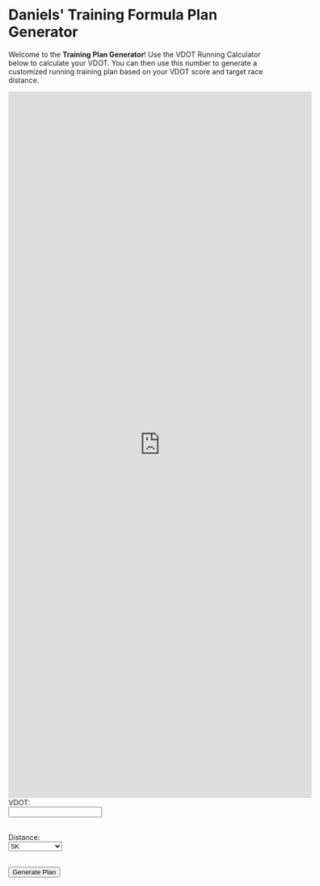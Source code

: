 # Daniels' Training Formula Plan Generator

Welcome to the **Training Plan Generator**! Use the VDOT Running Calculator below to calculate your VDOT. You can then use this number to generate a customized running training plan based on your VDOT score and target race distance.

<iframe src='https://vdoto2.com/calculator/embed' width='600' height='1400' frameborder='0' scrolling='no'></iframe>

<form id="planForm">
  <label for="vdot">VDOT:</label><br>
  <input type="number" id="vdot" name="vdot" required><br><br>

  <label for="distance">Distance:</label><br>
  <select id="distance" name="distance">
    <option value="5K">5K</option>
    <option value="10K">10K</option>
    <option value="half-marathon">Half Marathon</option>
    <option value="marathon">Marathon</option>
  </select><br><br>

  <button type="submit">Generate Plan</button>
</form>

<div id="plan"></div>

<script src="scripts/app.js"></script>